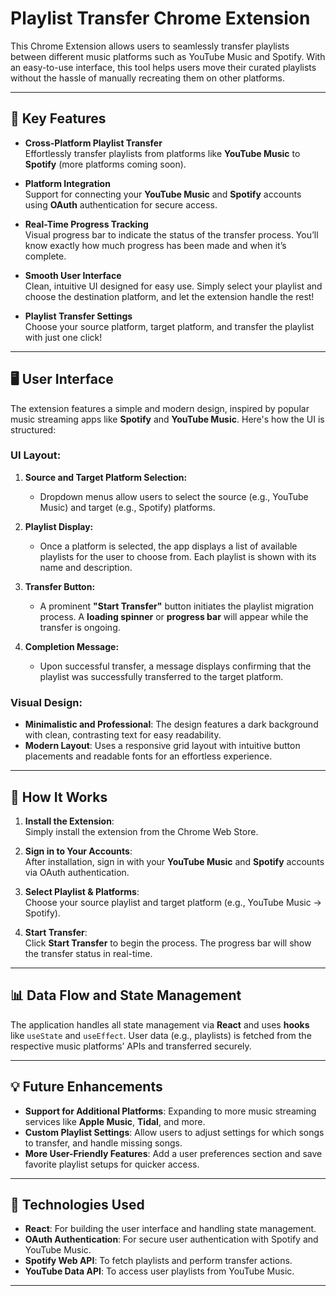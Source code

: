 # Playlist Transfer Chrome Extension

This Chrome Extension allows users to seamlessly transfer playlists between different music platforms such as YouTube Music and Spotify. With an easy-to-use interface, this tool helps users move their curated playlists without the hassle of manually recreating them on other platforms.

---

## 🚀 Key Features

- **Cross-Platform Playlist Transfer**  
  Effortlessly transfer playlists from platforms like **YouTube Music** to **Spotify** (more platforms coming soon).

- **Platform Integration**  
  Support for connecting your **YouTube Music** and **Spotify** accounts using **OAuth** authentication for secure access.

- **Real-Time Progress Tracking**  
  Visual progress bar to indicate the status of the transfer process. You’ll know exactly how much progress has been made and when it’s complete.

- **Smooth User Interface**  
  Clean, intuitive UI designed for easy use. Simply select your playlist and choose the destination platform, and let the extension handle the rest!

- **Playlist Transfer Settings**  
  Choose your source platform, target platform, and transfer the playlist with just one click!

---

## 🖥️ User Interface

The extension features a simple and modern design, inspired by popular music streaming apps like **Spotify** and **YouTube Music**. Here's how the UI is structured:

### **UI Layout:**
1. **Source and Target Platform Selection:**
   - Dropdown menus allow users to select the source (e.g., YouTube Music) and target (e.g., Spotify) platforms.
   
2. **Playlist Display:**
   - Once a platform is selected, the app displays a list of available playlists for the user to choose from. Each playlist is shown with its name and description.

3. **Transfer Button:**
   - A prominent **"Start Transfer"** button initiates the playlist migration process. A **loading spinner** or **progress bar** will appear while the transfer is ongoing.

4. **Completion Message:**
   - Upon successful transfer, a message displays confirming that the playlist was successfully transferred to the target platform.

### **Visual Design:**
- **Minimalistic and Professional**: The design features a dark background with clean, contrasting text for easy readability.
- **Modern Layout**: Uses a responsive grid layout with intuitive button placements and readable fonts for an effortless experience.
  
---

## 🔧 How It Works

1. **Install the Extension**:  
   Simply install the extension from the Chrome Web Store.
   
2. **Sign in to Your Accounts**:  
   After installation, sign in with your **YouTube Music** and **Spotify** accounts via OAuth authentication.

3. **Select Playlist & Platforms**:  
   Choose your source playlist and target platform (e.g., YouTube Music → Spotify).

4. **Start Transfer**:  
   Click **Start Transfer** to begin the process. The progress bar will show the transfer status in real-time.

---

## 📊 Data Flow and State Management

The application handles all state management via **React** and uses **hooks** like `useState` and `useEffect`. User data (e.g., playlists) is fetched from the respective music platforms’ APIs and transferred securely.

---

## 💡 Future Enhancements

- **Support for Additional Platforms**: Expanding to more music streaming services like **Apple Music**, **Tidal**, and more.
- **Custom Playlist Settings**: Allow users to adjust settings for which songs to transfer, and handle missing songs.
- **More User-Friendly Features**: Add a user preferences section and save favorite playlist setups for quicker access.

---

## 🔨 Technologies Used

- **React**: For building the user interface and handling state management.
- **OAuth Authentication**: For secure user authentication with Spotify and YouTube Music.
- **Spotify Web API**: To fetch playlists and perform transfer actions.
- **YouTube Data API**: To access user playlists from YouTube Music.

---
